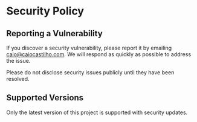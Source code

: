# Security Policy

## Reporting a Vulnerability

If you discover a security vulnerability, please report it by emailing caio@caiocastilho.com. We will respond as quickly as possible to address the issue.

Please do not disclose security issues publicly until they have been resolved.

## Supported Versions

Only the latest version of this project is supported with security updates. 
